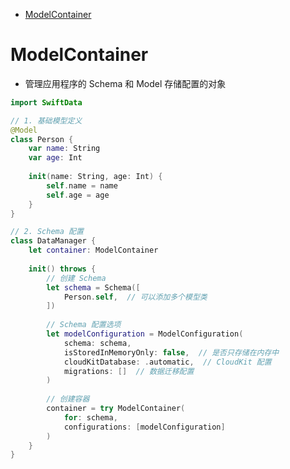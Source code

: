 <!-- @import "[TOC]" {cmd="toc" depthFrom=1 depthTo=6 orderedList=false} -->

<!-- code_chunk_output -->

- [ModelContainer](#modelcontainer)

<!-- /code_chunk_output -->

# ModelContainer

- 管理应用程序的 Schema 和 Model 存储配置的对象

```swift
import SwiftData

// 1. 基础模型定义
@Model
class Person {
    var name: String
    var age: Int
    
    init(name: String, age: Int) {
        self.name = name
        self.age = age
    }
}

// 2. Schema 配置
class DataManager {
    let container: ModelContainer
    
    init() throws {
        // 创建 Schema
        let schema = Schema([
            Person.self,  // 可以添加多个模型类
        ])
        
        // Schema 配置选项
        let modelConfiguration = ModelConfiguration(
            schema: schema,
            isStoredInMemoryOnly: false,  // 是否只存储在内存中
            cloudKitDatabase: .automatic,  // CloudKit 配置
            migrations: []  // 数据迁移配置
        )
        
        // 创建容器
        container = try ModelContainer(
            for: schema,
            configurations: [modelConfiguration]
        )
    }
}
```

